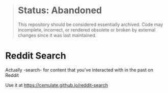 > # Status: Abandoned
> This repository should be considered essentially archived. Code may incomplete, incorrect, or rendered obsolete or broken by external changes since it was last maintained.

Reddit Search
=============

Actually -search- for content that you've interacted with in the past on Reddit

Use it at https://cemulate.github.io/reddit-search
